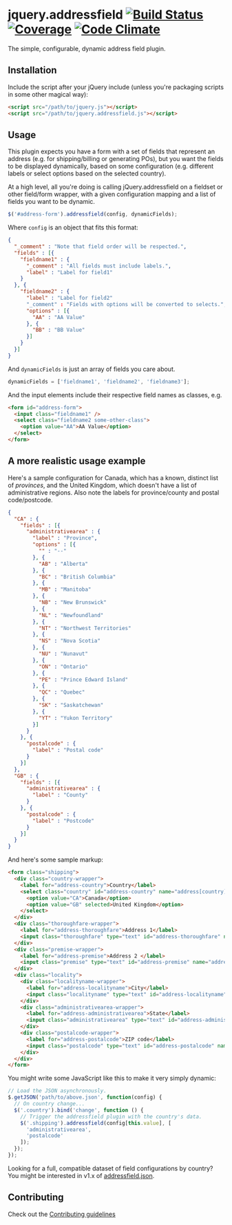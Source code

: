 # jquery.addressfield [![Build Status](https://travis-ci.org/tableau-mkt/jquery.addressfield.svg?branch=master)](https://travis-ci.org/tableau-mkt/jquery.addressfield) [![Coverage](https://codeclimate.com/github/tableau-mkt/jquery.addressfield/coverage.png)](https://codeclimate.com/github/tableau-mkt/jquery.addressfield) [![Code Climate](https://codeclimate.com/github/tableau-mkt/jquery.addressfield.png)](https://codeclimate.com/github/tableau-mkt/jquery.addressfield)

The simple, configurable, dynamic address field plugin.

## Installation
Include the script after your jQuery include (unless you're packaging scripts
in some other magical way):

```html
<script src="/path/to/jquery.js"></script>
<script src="/path/to/jquery.addressfield.js"></script>
```

## Usage
This plugin expects you have a form with a set of fields that represent an
address (e.g. for shipping/billing or generating POs), but you want the fields
to be displayed dynamically, based on some configuration (e.g. different labels
or select options based on the selected country).

At a high level, all you're doing is calling jQuery.addressfield on a fieldset
or other field/form wrapper, with a given configuration mapping and a list of
fields you want to be dynamic.

```javascript
$('#address-form').addressfield(config, dynamicFields);
```

Where `config` is an object that fits this format:

```json
{
  "_comment" : "Note that field order will be respected.",
  "fields" : [{
    "fieldname1" : {
      "_comment" : "All fields must include labels.",
      "label" : "Label for field1"
    }
  }, {
    "fieldname2" : {
      "label" : "Label for field2"
      "_comment" : "Fields with options will be converted to selects.",
      "options" : [{
        "AA" : "AA Value"
      }, {
        "BB" : "BB Value"
      }]
    }
  }]
}
```

And `dynamicFields` is just an array of fields you care about.

```javascript
dynamicFields = ['fieldname1', 'fieldname2', 'fieldname3'];
```

And the input elements include their respective field names as classes, e.g.

```html
<form id="address-form">
  <input class="fieldname1" />
  <select class="fieldname2 some-other-class">
    <option value="AA">AA Value</option>
  </select>
</form>
```


## A more realistic usage example
Here's a sample configuration for Canada, which has a known, distinct list of
_provinces_, and the United Kingdom, which doesn't have a list of administrative
regions. Also note the labels for province/county and postal code/postcode.

```json
{
  "CA" : {
    "fields" : [{
      "administrativearea" : {
        "label" : "Province",
        "options" : [{
          "" : "--"
        }, {
          "AB" : "Alberta"
        }, {
          "BC" : "British Columbia"
        }, {
          "MB" : "Manitoba"
        }, {
          "NB" : "New Brunswick"
        }, {
          "NL" : "Newfoundland"
        }, {
          "NT" : "Northwest Territories"
        }, {
          "NS" : "Nova Scotia"
        }, {
          "NU" : "Nunavut"
        }, {
          "ON" : "Ontario"
        }, {
          "PE" : "Prince Edward Island"
        }, {
          "QC" : "Quebec"
        }, {
          "SK" : "Saskatchewan"
        }, {
          "YT" : "Yukon Territory"
        }]
      }
    }, {
      "postalcode" : {
        "label" : "Postal code"
      }
    }]
  },
  "GB" : {
    "fields" : [{
      "administrativearea" : {
        "label" : "County"
      }
    }, {
      "postalcode" : {
        "label" : "Postcode"
      }
    }]
  }
}
```

And here's some sample markup:

```html
<form class="shipping">
  <div class="country-wrapper">
    <label for="address-country">Country</label>
    <select class="country" id="address-country" name="address[country]">
      <option value="CA">Canada</option>
      <option value="GB" selected>United Kingdom</option>
    </select>
  </div>
  <div class="thoroughfare-wrapper">
    <label for="address-thoroughfare">Address 1</label>
    <input class="thoroughfare" type="text" id="address-thoroughfare" name="address[thoroughfare]" value="">
  </div>
  <div class="premise-wrapper">
    <label for="address-premise">Address 2 </label>
    <input class="premise" type="text" id="address-premise" name="address[premise]" value="">
  </div>
  <div class="locality">
    <div class="localityname-wrapper">
      <label for="address-localityname">City</label>
      <input class="localityname" type="text" id="address-localityname" name="address[localityname]" value="">
    </div>
    <div class="administrativearea-wrapper">
      <label for="address-administrativearea">State</label>
      <input class="administrativearea" type="text" id="address-administrativearea" name="address[administrativearea]" value="">
    </div>
    <div class="postalcode-wrapper">
      <label for="address-postalcode">ZIP code</label>
      <input class="postalcode" type="text" id="address-postalcode" name="address[postalcode]" value="">
    </div>
  </div>
</form>
```

You might write some JavaScript like this to make it very simply dynamic:
```javascript
// Load the JSON asynchronously.
$.getJSON('path/to/above.json', function(config) {
  // On country change...
  $('.country').bind('change', function () {
    // Trigger the addressfield plugin with the country's data.
    $('.shipping').addressfield(config[this.value], [
      'administrativearea',
      'postalcode'
    ]);
  });
});
```

Looking for a full, compatible dataset of field configurations by country? You
might be interested in v1.x of [addressfield.json](https://github.com/tableau-mkt/addressfield.json).

## Contributing
Check out the [Contributing guidelines](CONTRIBUTING.md)
